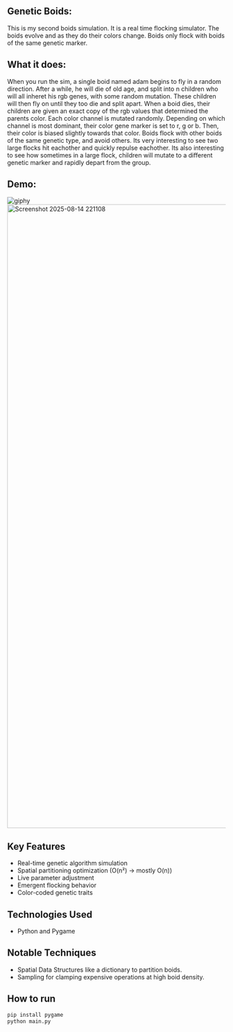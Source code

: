 ## Genetic Boids:
This is my second boids simulation. It is a real time flocking simulator. The boids evolve and as they do their colors change. Boids only flock with boids of the same genetic marker.

## What it does:
When you run the sim, a single boid named adam begins to fly in a random direction. After a while, he will die of old age, and split into n children who will all inheret his rgb genes, with some random mutation. These children will then fly on until they too die and split apart.
When a boid dies, their children are given an exact copy of the rgb values that determined the parents color. Each color channel is mutated randomly. Depending on which channel is most dominant, their color gene marker is set to r, g or b. Then, their color is biased slightly
towards that color. Boids flock with other boids of the same genetic type, and avoid others. Its very interesting to see two large flocks hit eachother and quickly repulse eachother. Its also interesting to see how sometimes in a large flock, children will mutate to a different
genetic marker and rapidly depart from the group. 

## Demo:
![giphy](https://github.com/user-attachments/assets/5dd8644e-1970-475c-b73c-a56de93756f5)
<img width="2559" height="1439" alt="Screenshot 2025-08-14 221108" src="https://github.com/user-attachments/assets/ea54332b-7ee9-4c91-bcc7-affaf72e82db" />



## Key Features
- Real-time genetic algorithm simulation
- Spatial partitioning optimization (O(n²) → mostly O(n))
- Live parameter adjustment
- Emergent flocking behavior
- Color-coded genetic traits

## Technologies Used
- Python and Pygame

## Notable Techniques 
- Spatial Data Structures like a dictionary to partition boids.
- Sampling for clamping expensive operations at high boid density.

## How to run
```bash
pip install pygame
python main.py



